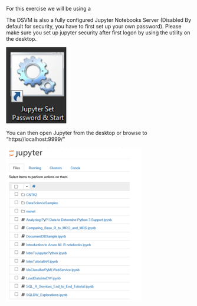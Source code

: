 For this exercise we will be using a 

The DSVM is also a fully configured Jupyter Notebooks Server (Disabled By default for security, you
have to first set up your own password). Please make sure you set up jupyter security after first logon by using the utility on the desktop.

![Screenshot](images/04-SetupJupyter.png)

You can then open Jupyter from the desktop or browse to “https//localhost:9999/”

![Screenshot](images/04-JupyterList.png)
